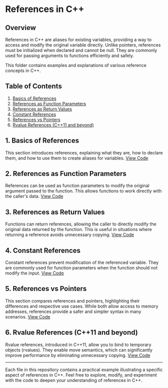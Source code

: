 # References in C++

## Overview

References in C++ are aliases for existing variables, providing a way to access and modify the original variable directly. Unlike pointers, references must be initialized when declared and cannot be null. They are commonly used for passing arguments to functions efficiently and safely.

This folder contains examples and explanations of various reference concepts in C++.

## Table of Contents

1. [Basics of References](01_basics_of_references.cpp)
2. [References as Function Parameters](02_references_and_functions.cpp)
3. [References as Return Values](03_references_and_return_values.cpp)
4. [Constant References](04_const_references.cpp)
5. [References vs Pointers](05_references_vs_pointers.cpp)
6. [Rvalue References (C++11 and beyond)](06_rvalue_references.cpp)

## 1. Basics of References

This section introduces references, explaining what they are, how to declare them, and how to use them to create aliases for variables. [View Code](01_basics_of_references.cpp)

## 2. References as Function Parameters

References can be used as function parameters to modify the original argument passed to the function. This allows functions to work directly with the caller's data. [View Code](02_references_and_functions.cpp)

## 3. References as Return Values

Functions can return references, allowing the caller to directly modify the original data returned by the function. This is useful in situations where returning a reference avoids unnecessary copying. [View Code](03_references_and_return_values.cpp)

## 4. Constant References

Constant references prevent modification of the referenced variable. They are commonly used for function parameters when the function should not modify the input. [View Code](04_const_references.cpp)

## 5. References vs Pointers

This section compares references and pointers, highlighting their differences and respective use cases. While both allow access to memory addresses, references provide a safer and simpler syntax in many scenarios. [View Code](05_references_vs_pointers.cpp)

## 6. Rvalue References (C++11 and beyond)

Rvalue references, introduced in C++11, allow you to bind to temporary objects (rvalues). They enable move semantics, which can significantly improve performance by eliminating unnecessary copying. [View Code](06_rvalue_references.cpp)

---

Each file in this repository contains a practical example illustrating a specific aspect of references in C++. Feel free to explore, modify, and experiment with the code to deepen your understanding of references in C++.

